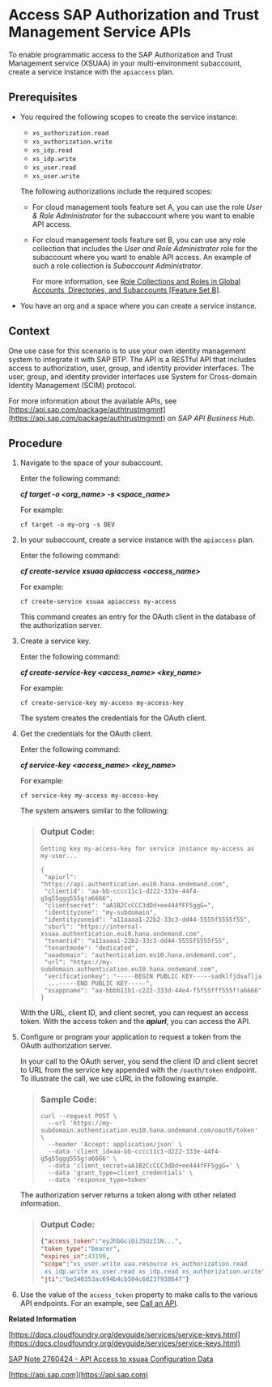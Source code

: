 <!-- loioebc9113a520e495ea5fb759b9a7929f2 -->

# Access SAP Authorization and Trust Management Service APIs

To enable programmatic access to the SAP Authorization and Trust Management service \(XSUAA\) in your multi-environment subaccount, create a service instance with the `apiaccess` plan.



<a name="loioebc9113a520e495ea5fb759b9a7929f2__prereq_vnx_csb_fhb"/>

## Prerequisites

-   You required the following scopes to create the service instance:

    -   `xs_authorization.read`
    -   `xs_authorization.write`
    -   `xs_idp.read`
    -   `xs_idp.write`
    -   `xs_user.read`
    -   `xs_user.write`

    The following authorizations include the required scopes:

    -   For cloud management tools feature set A, you can use the role *User & Role Administrator* for the subaccount where you want to enable API access.

    -   For cloud management tools feature set B, you can use any role collection that includes the *User and Role Administrator* role for the subaccount where you want to enable API access. An example of such a role collection is *Subaccount Administrator*.

        For more information, see [Role Collections and Roles in Global Accounts, Directories, and Subaccounts \[Feature Set B\]](../10-concepts/role-collections-and-roles-in-global-accounts-directories-and-subaccounts-feature-set-b-0039cf0.md).


-   You have an org and a space where you can create a service instance.




## Context

One use case for this scenario is to use your own identity management system to integrate it with SAP BTP. The API is a RESTful API that includes access to authorization, user, group, and identity provider interfaces. The user, group, and identity provider interfaces use System for Cross-domain Identity Management \(SCIM\) protocol.

For more information about the available APIs, see [https://api.sap.com/package/authtrustmgmnt](https://api.sap.com/package/authtrustmgmnt) on *SAP API Business Hub*.



## Procedure

1.  Navigate to the space of your subaccount.

    Enter the following command:

    ***cf target -o *<org\_name\>* -s *<space\_name\>****

    For example:

    `cf target -o my-org -s DEV`

2.  In your subaccount, create a service instance with the `apiaccess` plan.

    Enter the following command:

    ***cf create-service xsuaa apiaccess *<access\_name\>****

    For example:

    `cf create-service xsuaa apiaccess my-access`

    This command creates an entry for the OAuth client in the database of the authorization server.

3.  Create a service key.

    Enter the following command:

    ***cf create-service-key *<access\_name\>* *<key\_name\>****

    For example:

    `cf create-service-key my-access my-access-key`

    The system creates the credentials for the OAuth client.

4.  Get the credentials for the OAuth client.

    Enter the following command:

    ***cf service-key *<access\_name\>* *<key\_name\>****

    For example:

    `cf service-key my-access my-access-key`

    The system answers similar to the following:

    > ### Output Code:  
    > ```
    > Getting key my-access-key for service instance my-access as my-user...
    > 
    > {
    >  "apiurl": "https://api.authentication.eu10.hana.ondemand.com",
    >  "clientid": "aa-bb-cccc11c1-d222-333e-44f4-g5g55ggg555g!a6666",
    >  "clientsecret": "aA1B2CcCCC3dDd+ee444fFF5ggG=",
    >  "identityzone": "my-subdomain",
    >  "identityzoneid": "a11aaaa1-22b2-33c3-dd44-5555f5555f55",
    >  "sburl": "https://internal-xsuaa.authentication.eu10.hana.ondemand.com",
    >  "tenantid": "a11aaaa1-22b2-33c3-dd44-5555f5555f55",
    >  "tenantmode": "dedicated",
    >  "uaadomain": "authentication.eu10.hana.ondemand.com",
    >  "url": "https://my-subdomain.authentication.eu10.hana.ondemand.com",
    >  "verificationkey": "-----BEGIN PUBLIC KEY-----sadklfjdsaflja
    > 	...-----END PUBLIC KEY-----",
    >  "xsappname": "aa-bbbb11b1-c222-333d-44e4-f5f55fff555f!a6666"
    > }
    > ```

    With the URL, client ID, and client secret, you can request an access token. With the access token and the ***apiurl***, you can access the API.

5.  Configure or program your application to request a token from the OAuth authorization server.

    In your call to the OAuth server, you send the client ID and client secret to URL from the service key appended with the `/oauth/token` endpoint. To illustrate the call, we use cURL in the following example.

    > ### Sample Code:  
    > ```
    > curl --request POST \
    >   --url 'https://my-subdomain.authentication.eu10.hana.ondemand.com/oauth/token' \
    >   --header 'Accept: application/json' \
    >   --data 'client_id=aa-bb-cccc11c1-d222-333e-44f4-g5g55ggg555g!a6666' \
    >   --data 'client_secret=aA1B2CcCCC3dDd+ee444fFF5ggG=' \
    >   --data 'grant_type=client_credentials' \
    >   --data 'response_type=token'
    > ```

    The authorization server returns a token along with other related information.

    > ### Output Code:  
    > ```json
    > {"access_token":"eyJhbGciOiJSUzI1N...",
    > "token_type":"bearer",
    > "expires_in":43199,
    > "scope":"xs_user.write uaa.resource xs_authorization.read
    >  xs_idp.write xs_user.read xs_idp.read xs_authorization.write",
    > "jti":"be340353ac694b4cb504c6823f938647"}
    > ```

6.  Use the value of the `access_token` property to make calls to the various API endpoints. For an example, see [Call an API](call-an-api-764abf2.md).


**Related Information**  


[https://docs.cloudfoundry.org/devguide/services/service-keys.html](https://docs.cloudfoundry.org/devguide/services/service-keys.html)

[SAP Note 2760424 - API Access to xsuaa Configuration Data](https://launchpad.support.sap.com/#/notes/2760424)

[https://api.sap.com](https://api.sap.com)

